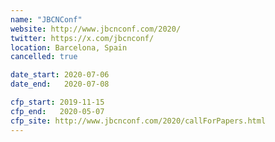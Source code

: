 ```yaml
---
name: "JBCNConf"
website: http://www.jbcnconf.com/2020/
twitter: https://x.com/jbcnconf/
location: Barcelona, Spain
cancelled: true

date_start: 2020-07-06
date_end:   2020-07-08

cfp_start: 2019-11-15
cfp_end:   2020-05-07
cfp_site: http://www.jbcnconf.com/2020/callForPapers.html
---
```

